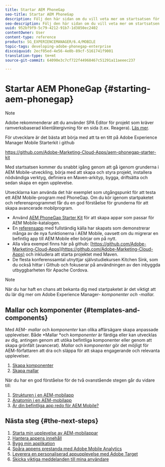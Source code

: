 ```yaml
---
title: Startar AEM PhoneGap
seo-title: Startar AEM PhoneGap
description: Följ den här sidan om du vill veta mer om startsatsen för utvecklare.
seo-description: Följ den här sidan om du vill veta mer om startsatsen för utvecklare.
uuid: 952bf9f9-5c79-4212-91b7-1d3850ec2402
contentOwner: User
content-type: reference
products: SG_EXPERIENCEMANAGER/6.4/MOBILE
topic-tags: developing-adobe-phonegap-enterprise
discoiquuid: 2ecf05ed-4e56-4e0b-89cf-5161741f9001
translation-type: tm+mt
source-git-commit: 64090e3c7cf722f44968467c51291a11aeeec237

---
```



# Startar AEM PhoneGap {#starting-aem-phonegap}

>[!NOTE]
>
>Adobe rekommenderar att du använder SPA Editor för projekt som kräver ramverksbaserad klientåtergivning för en sida (t.ex. Reagera). [Läs mer](/help/sites-developing/spa-overview.md).

För utvecklare är det bästa att börja med att ta en titt på Adobe Experience Manager Mobile Starterkit i github

https://github.com/Adobe-Marketing-Cloud-Apps/aem-phonegap-starter-kit

Med startsatsen kommer du snabbt igång genom att gå igenom grunderna i AEM Mobile-utveckling, börja med att skapa och styra projekt, installera nödvändiga verktyg, definiera en Maven-arkityp, bygga, driftsätta och sedan skapa en egen upplevelse.

Utvecklarna kan använda det här exemplet som utgångspunkt för att testa ett AEM Mobile-program med PhoneGap. Om du kör igenom startpaketet och referensprogrammet får du en god förståelse för grunderna för att skapa avancerade mobilprogram.

* Använd [AEM PhoneGap Starter Kit](https://github.com/Adobe-Marketing-Cloud-Apps/aem-phonegap-starter-kit) för att skapa appar som passar för AEM Mobile-katalogen.
* En [referensapp](https://github.com/Adobe-Marketing-Cloud-Apps/aem-mobile-hybrid-reference) med fullständig källa har skapats som demonstrerar många av de nya funktionerna i AEM Mobile, oavsett om du migrerar en befintlig app till AEM Mobile eller börjar om på nytt.
* Alla våra exempel finns här på github: [https://github.com/Adobe-Marketing-Cloud-Apps](https://github.com/Adobe-Marketing-Cloud-Apps) och inkludera att starta projektet med Maven.
* De flesta konferenssamtal utnyttjar självstudiekursen [](https://github.com/blefebvre/aem-phonegap-kitchen-sink)Kitchen Sink, som du också hittar i Github och fokuserar på användningen av den inbyggda utbyggbarheten för Apache Cordova.

>[!NOTE]
>
>När du har haft en chans att bekanta dig med startpaketet är det viktigt att du lär dig mer om Adobe Experience Manager- *komponenter och -mallar.*

## Mallar och komponenter {#templates-and-components}

Med AEM- *mallar* och *komponenter* kan olika affärsägare skapa anpassade upplevelser. Både *Mallar *och *komponenter* är färdiga eller kan utvecklas av dig, antingen genom att utöka befintliga komponenter eller genom att skapa grönfält (avancerat). *Mallar* och *komponenter* gör det möjligt för AEM-författaren att dra och släppa för att skapa engagerande och relevanta upplevelser.

1. [Skapa komponenter](/help/sites-developing/components.md)
1. [Skapa mallar](/help/sites-developing/templates.md)

När du har en god förståelse för de två ovanstående stegen går du vidare till:

1. [Strukturen i en AEM-mobilapp](/help/mobile/phonegap-structure-an-app.md)
1. [Anatomin i en AEM-mobilapp](/help/mobile/phonegap-apps-arch.md)
1. [Är din befintliga app redo för AEM Mobile?](/help/mobile/phonegap-adding-content-to-imported-app.md)

## Nästa steg {#the-next-steps}

1. [Starta min upplevelse av AEM-mobilappar](/help/mobile/starting-aem-phonegap-app.md)
1. [Hantera appens innehåll](/help/mobile/phonegap-manage-app-content.md)
1. [Bygg min applikation](/help/mobile/building-app-mobile-phonegap.md)
1. [Spåra appens prestanda med Adobe Mobile Analytics](/help/mobile/phonegap-intro-to-app-analytics.md)
1. [Leverera en personaliserad appupplevelse med Adobe Target](/help/mobile/phonegap-aem-mobile-content-personalization.md)
1. [Skicka viktiga meddelanden till mina användare](/help/mobile/phonegap-push-notifications.md)
